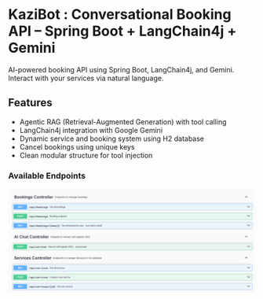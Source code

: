 # KaziBot : Conversational Booking API – Spring Boot + LangChain4j + Gemini

AI-powered booking API using Spring Boot, LangChain4j, and Gemini. Interact with your services via natural language.

## Features
- Agentic RAG (Retrieval-Augmented Generation) with tool calling
- LangChain4j integration with Google Gemini
- Dynamic service and booking system using H2 database
- Cancel bookings using unique keys
- Clean modular structure for tool injection

### Available Endpoints
![Preview](preview/img.png)